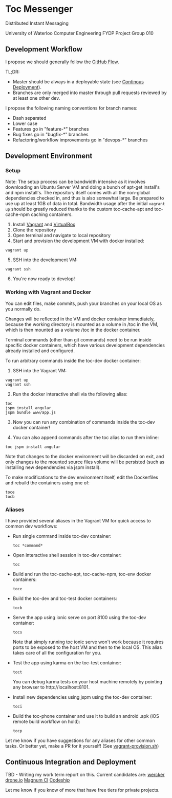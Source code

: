 # Toc Messenger
Distributed Instant Messaging

University of Waterloo Computer Engineering FYDP Project Group 010

## Development Workflow

I propose we should generally follow the [GitHub Flow](https://guides.github.com/introduction/flow/index.html).

TL;DR:
- Master should be always in a deployable state (see [Continous Deployment](#continuous-integration-and-deployment)).
- Branches are only merged into master through pull requests reviewed by at least one other dev.

I propose the following naming conventions for branch names:
- Dash separated
- Lower case
- Features go in "feature-*" branches
- Bug fixes go in "bugfix-*" branches
- Refactoring/workflow improvements go in "devops-*" branches

## Development Environment

### Setup

Note: The setup process can be bandwidth intensive as it involves downloading an Ubuntu Server VM and doing a bunch of apt-get install's and npm install's. The repository itself comes with all the non-global dependencies checked in, and thus is also somewhat large. Be prepared to use up at least 1GB of data in total. Bandwidth usage after the initial `vagrant up` should be greatly reduced thanks to the custom toc-cache-apt and toc-cache-npm caching containers.

1. Install [Vagrant](https://www.vagrantup.com/) and [VirtualBox](https://www.virtualbox.org/)
2. Clone the repository
3. Open terminal and navigate to local repository
4. Start and provision the development VM with docker installed:
  ```
  vagrant up
  ```
  
5. SSH into the development VM:
  ```
  vagrant ssh
  ```
  
6. You're now ready to develop!

### Working with Vagrant and Docker

You can edit files, make commits, push your branches on your local OS as you normally do.

Changes will be reflected in the VM and docker container immediately, because the working directory is mounted as a volume in /toc in the VM, which is then mounted as a volume /toc in the docker container.

Terminal commands (other than git commands) need to be run inside specific docker containers, which have various development dependencies already installed and configured.

To run arbitrary commands inside the toc-dev docker container:

1. SSH into the Vagrant VM:
  ```
  vagrant up
  vagrant ssh
  ```

2. Run the docker interactive shell via the following alias:
  ```
  toc
  jspm install angular
  jspm bundle www/app.js
  ```

3. Now you can run any combination of commands inside the toc-dev docker container!

4. You can also append commands after the toc alias to run them inline:
  ```
  toc jspm install angular
  ```

Note that changes to the docker environment will be discarded on exit, and only changes to the mounted source files volume will be persisted (such as installing new dependencies via jspm install).

To make modifications to the dev environment itself, edit the Dockerfiles and rebuild the containers using one of:
  ```
  toce
  tocb
  ```

### Aliases

I have provided several aliases in the Vagrant VM for quick access to common dev workflows:

- Run single command inside toc-dev container:
  ```
  toc *command*
  ```
  
- Open interactive shell session in toc-dev container:
  ```
  toc
  ```

- Build and run the toc-cache-apt, toc-cache-npm, toc-env docker containers:
  ```
  toce
  ```

- Build the toc-dev and toc-test docker containers:
  ```
  tocb
  ```

- Serve the app using ionic serve on port 8100 using the toc-dev container:
  ```
  tocs
  ```
  
  Note that simply running toc ionic serve won't work because it requires ports to be exposed to the host VM and then to the local OS. This alias takes care of all the configuration for you.
  
- Test the app using karma on the toc-test container:
  ```
  toct
  ```
  
  You can debug karma tests on your host machine remotely by pointing any browser to http://localhost:8101.

- Install new dependencies using jspm using the toc-dev container:
  ```
  toci
  ```

- Build the toc-phone container and use it to build an android .apk (iOS remote build workflow on hold):
  ```
  tocp
  ```

Let me know if you have suggestions for any aliases for other common tasks. Or better yet, make a PR for it yourself! (See [vagrant-provision.sh](https://github.com/lewisl9029/toc/blob/master/vagrant-provision.sh))

## Continuous Integration and Deployment

TBD - Writing my work term report on this. Current candidates are:
[wercker](http://wercker.com/)
[drone.io](https://drone.io/)
[Magnum CI](https://magnum-ci.com/)
[Codeship](https://codeship.com/pricing)

Let me know if you know of more that have free tiers for private projects.

